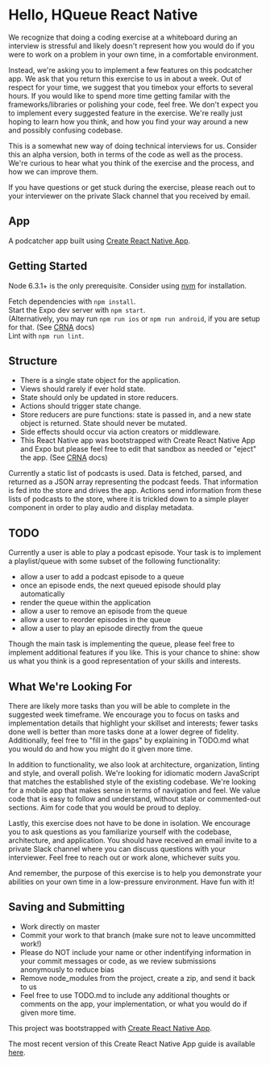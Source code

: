 # Hello, HQueue React Native

We recognize that doing a coding exercise at a whiteboard during an interview is
stressful and likely doesn't represent how you would do if you were to work on a
problem in your own time, in a comfortable environment.

Instead, we're asking you to implement a few features on this podcatcher app.
 We ask that you return this exercise to us in about a week.
 Out of respect for your time, we suggest that you timebox your efforts to several hours.
 If you would like to spend more
time getting familar with the frameworks/libraries or polishing your code, feel
free. We don't expect you to implement every suggested feature in the exercise.
We're really just hoping to learn how you think, and how you find your way
around a new and possibly confusing codebase.

This is a somewhat new way of doing technical interviews for us. Consider this
an alpha version, both in terms of the code as well as the process. We're
curious to hear what you think of the exercise and the process, and how we can
improve them.

If you have questions or get stuck during the exercise, please reach out to your
interviewer on the private Slack channel that you received by email.

## App

A podcatcher app built using [Create React Native App](https://github.com/react-community/create-react-native-app).

## Getting Started
Node 6.3.1+ is the only prerequisite. Consider using [nvm](http://nvm.sh/) for
installation.

Fetch dependencies with `npm install`.  
Start the Expo dev server with `npm start`.  
(Alternatively, you may run `npm run ios` or `npm run android`, if you are setup for that.  (See [CRNA](https://github.com/react-community/create-react-native-app) docs)  
Lint with `npm run lint`.  

## Structure

- There is a single state object for the application.
- Views should rarely if ever hold state.
- State should only be updated in store reducers.
- Actions should trigger state change.
- Store reducers are pure functions: state is passed in, and a new state object is returned. State should never be mutated.
- Side effects should occur via action creators or middleware.
- This React Native app was bootstrapped with Create React Native App and Expo 
but please feel free to edit that sandbox as needed or "eject" the app. (See [CRNA](https://github.com/react-community/create-react-native-app) docs)

Currently a static list of podcasts is used. Data is fetched,
parsed, and returned as a JSON array
representing the podcast feeds. That information is fed into the store and
drives the app. Actions send information from these lists of podcasts to the
store, where it is trickled down to a simple player component in order to play audio
and display metadata.

## TODO

Currently a user is able to play a podcast episode. Your task is to implement
a playlist/queue with some subset of the following functionality:
- allow a user to add a podcast episode to a queue
- once an episode ends, the next queued episode should play automatically
- render the queue within the application
- allow a user to remove an episode from the queue
- allow a user to reorder episodes in the queue
- allow a user to play an episode directly from the queue

Though the main task is implementing the queue, please feel free to implement
additional features if you like. This is your chance to shine: show us what you
think is a good representation of your skills and interests.

## What We're Looking For

There are likely more tasks than you will be able to complete in the suggested
week timeframe. We encourage you to focus on tasks and implementation details that
highlight your skillset and interests; fewer tasks done well is better than more
tasks done at a lower degree of fidelity. Additionally, feel free to "fill in
the gaps" by explaining in TODO.md what you would do and how you might do it
given more time.

In addition to functionality, we also look at architecture, organization,
linting and style, and overall polish. We're looking for idiomatic modern
JavaScript that matches the established style of the existing codebase. 
We're looking for a mobile app that makes sense in terms of navigation 
and feel.  We value
code that is easy to follow and understand, without stale or commented-out
sections. Aim for code that you would be proud to deploy.

Lastly, this exercise does not have to be done in isolation. We encourage you to
ask questions as you familiarize yourself with the codebase, architecture, and
application. You should have received an email invite to a private Slack channel
where you can discuss questions with your interviewer. Feel free to reach out or
work alone, whichever suits you.

And remember, the purpose of this exercise is to help you demonstrate your
abilities on your own time in a low-pressure environment. Have fun with it!

## Saving and Submitting

- Work directly on master
- Commit your work to that branch (make sure not to leave uncommitted work!)
- Please do NOT include your name or other indentifying information in your
commit messages or code, as we review submissions anonymously to reduce bias
- Remove node_modules from the project, create a zip, and send it back to us
- Feel free to use TODO.md to include any additional thoughts or comments on
the app, your implementation, or what you would do if given more time.


This project was bootstrapped with [Create React Native App](https://github.com/react-community/create-react-native-app).

The most recent version of this Create React Native App guide is available [here](https://github.com/react-community/create-react-native-app/blob/master/react-native-scripts/template/README.md).
